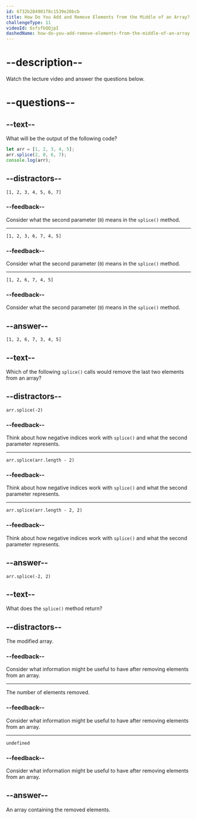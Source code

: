 ```yaml
---
id: 6732b284901f8c1539e20bcb
title: How Do You Add and Remove Elements from the Middle of an Array?
challengeType: 11
videoId: 6sfsfbQQjpI
dashedName: how-do-you-add-remove-elements-from-the-middle-of-an-array
---
```


# --description--

Watch the lecture video and answer the questions below.

# --questions--

## --text--

What will be the output of the following code?

```js
let arr = [1, 2, 3, 4, 5];
arr.splice(2, 0, 6, 7);
console.log(arr);
```

## --distractors--

`[1, 2, 3, 4, 5, 6, 7]`

### --feedback--

Consider what the second parameter (`0`) means in the `splice()` method.

---

`[1, 2, 3, 6, 7, 4, 5]`

### --feedback--

Consider what the second parameter (`0`) means in the `splice()` method.

---

`[1, 2, 6, 7, 4, 5]`

### --feedback--

Consider what the second parameter (`0`) means in the `splice()` method.

## --answer--

`[1, 2, 6, 7, 3, 4, 5]`

## --text--

Which of the following `splice()` calls would remove the last two elements from an array?

## --distractors--

`arr.splice(-2)`

### --feedback--

Think about how negative indices work with `splice()` and what the second parameter represents.

---

`arr.splice(arr.length - 2)`

### --feedback--

Think about how negative indices work with `splice()` and what the second parameter represents.

---

`arr.splice(arr.length - 2, 2)`

### --feedback--

Think about how negative indices work with `splice()` and what the second parameter represents.

## --answer--

`arr.splice(-2, 2)`

## --text--

What does the `splice()` method return?

## --distractors--

The modified array.

### --feedback--

Consider what information might be useful to have after removing elements from an array.

---

The number of elements removed.

### --feedback--

Consider what information might be useful to have after removing elements from an array.

---

`undefined`

### --feedback--

Consider what information might be useful to have after removing elements from an array.

## --answer--

An array containing the removed elements.

